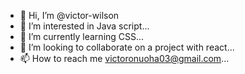 - 👋 Hi, I’m @victor-wilson
- 👀 I’m interested in Java script...
- 🌱 I’m currently learning CSS...
- 💞️ I’m looking to collaborate on a project with react...
- 📫 How to reach me victoronuoha03@gmail.com...

<!---
victor-wilson/victor-wilson is a ✨ special ✨ repository because its `README.md` (this file) appears on your GitHub profile.
You can click the Preview link to take a look at your changes.
--->
